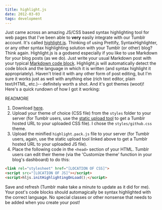 ```yaml
---
title: highlight.js
date: 2012-03-03
tags: development
---
```


Just came across an amazing JS/CSS based syntax highlighting tool for web pages that I've been able to __very__ easily integrate with our Tumblr account. It's called [highlight.js](http://softwaremaniacs.org/soft/highlight/en/). Thinking of using Prettify, SyntaxHighlighter, or any other syntax highlighting solution with your Tumblr (or other) blog? Think again. Highlight.js is a godsend especially if you like to use Markdown for your blog posts (as we do). Just write your usual Markdown post with your typical [Markdown code block](http://daringfireball.net/projects/markdown/syntax#precode). Highlight.js will automatically detect the code block and the language in which it is written (and syntax highlight it appropriately). Haven't tried it with any other form of post editing, but I'm sure it works just as well with anything else (rich text editor, plain text/HTML, etc.)-- definitely worth a shot. And it's got themes (woot)! Here's a quick rundown of how I got it working:

READMORE

1. Download [here](http://softwaremaniacs.org/soft/highlight/en/download/).
2. Upload your theme of choice (CSS file) from the `styles` folder to your server (for Tumblr users, use the [static upload tool](http://www.tumblr.com/themes/upload_static_file) to get a Tumblr hosted URL to your uploaded CSS file). I chose the `styles/github.css` theme.
3. Upload the minified `highlight.pack.js` file to your server (for Tumblr users, again, use the static upload tool linked above to get a Tumblr hosted URL to your uploaded JS file).
4. Place the following code in the `<head>` section of your HTML. Tumblr users can edit their theme (via the 'Customize theme' function in your blog's dashboard) to do this:

```html
<link rel="stylesheet" href="[LOCATION OF CSS]">
<script src="[LOCATION OF JS]"></script>
<script>hljs.initHighlightingOnLoad();</script>
```

Save and refresh (Tumblr make take a minute to update as it did for me). Your post's code blocks should automagically be syntax highlighted with the correct language. No special classes or other nonsense that needs to be added when you create your post!
